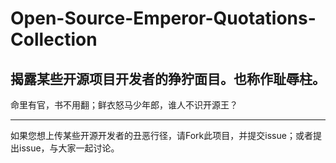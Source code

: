 # Open-Source-Emperor-Quotations-Collection

揭露某些开源项目开发者的狰狞面目。也称作耻辱柱。
---
命里有官，书不用翻；鲜衣怒马少年郎，谁人不识开源王？

---
如果您想上传某些开源开发者的丑恶行径，请Fork此项目，并提交issue；或者提出issue，与大家一起讨论。
